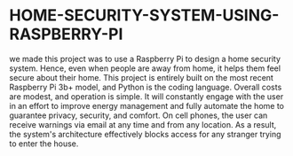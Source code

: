 # HOME-SECURITY-SYSTEM-USING-RASPBERRY-PI
 we made this project was to use a Raspberry Pi to design a home security
system. Hence, even when people are away from home, it helps them feel secure
about their home. This project is entirely built on the most recent Raspberry Pi 3b+
model, and Python is the coding language. Overall costs are modest, and operation is
simple. It will constantly engage with the user in an effort to improve energy
management and fully automate the home to guarantee privacy, security, and comfort.
On cell phones, the user can receive warnings via email at any time and from any
location. As a result, the system's architecture effectively blocks access for any
stranger trying to enter the house.

